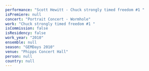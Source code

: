 ```yaml
---
performance: "Scott Hewitt - Chuck strongly timed freedom #1 "
isPremiere: null
concert: "Portrait Concert - Wormhole"
work: "Chuck strongly timed freedom #1 "
isCommission: false
isResidency: false
work_year: "2010"
ensemble: null
season: "GEMDays 2010"
venue: "Phipps Concert Hall"
person: null
country: null
---
```


